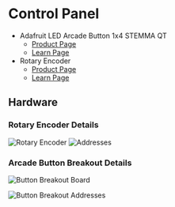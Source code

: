 # Control Panel

- Adafruit LED Arcade Button 1x4 STEMMA QT
  - [Product Page](https://www.adafruit.com/product/5296)
  - [Learn Page](https://learn.adafruit.com/adafruit-led-arcade-button-qt)
- Rotary Encoder
  - [Product Page](https://www.adafruit.com/product/5880)
  - [Learn Page](https://learn.adafruit.com/adafruit-i2c-qt-rotary-encoder)

## Hardware

### Rotary Encoder Details

![Rotary Encoder](https://cdn-shop.adafruit.com/970x728/5880-00.jpg)
![Addresses](https://cdn-learn.adafruit.com/assets/assets/000/127/722/large1024/adafruit_products_rotaryEncTable.png?1708019327)

### Arcade Button Breakout Details

![Button Breakout Board](https://cdn-learn.adafruit.com/assets/assets/000/108/466/large1024/adafruit_products_AQT_top.jpg?1643407292)

![Button Breakout Addresses](https://cdn-learn.adafruit.com/assets/assets/000/108/553/large1024/adafruit_products_seesaw_possible_addresses_by_pin_setting_starting_at_0x3A.png?1643747490)
